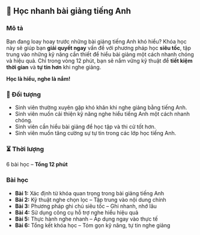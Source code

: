 ## 📌 Học nhanh bài giảng tiếng Anh

### Mô tả  
Bạn đang loay hoay trước những bài giảng tiếng Anh khó hiểu? Khóa học này sẽ giúp bạn **giải quyết ngay** vấn đề với phương pháp học **siêu tốc**, tập trung vào những kỹ năng cần thiết để hiểu bài giảng một cách nhanh chóng và hiệu quả. Chỉ trong vòng 12 phút, bạn sẽ nắm vững kỹ thuật để **tiết kiệm thời gian** và **tự tin hơn** khi nghe giảng.

**Học là hiểu, nghe là nắm!**

### 🎯 Đối tượng  
- Sinh viên thường xuyên gặp khó khăn khi nghe giảng bằng tiếng Anh.
- Sinh viên muốn cải thiện kỹ năng nghe hiểu tiếng Anh một cách nhanh chóng.
- Sinh viên cần hiểu bài giảng để học tập và thi cử tốt hơn.
- Sinh viên muốn tăng cường sự tự tin trong các lớp học tiếng Anh.

### ⏳ Thời lượng  
6 bài học – **Tổng 12 phút**

### Bài học  
- **Bài 1:** Xác định từ khóa quan trọng trong bài giảng tiếng Anh  
- **Bài 2:** Kỹ thuật nghe chọn lọc – Tập trung vào nội dung chính  
- **Bài 3:** Phương pháp ghi chú siêu tốc – Ghi nhanh, nhớ lâu  
- **Bài 4:** Sử dụng công cụ hỗ trợ nghe hiểu hiệu quả  
- **Bài 5:** Thực hành nghe nhanh – Áp dụng ngay vào thực tế  
- **Bài 6:** Tổng kết khóa học – Tóm gọn kỹ năng, tự tin nghe giảng
